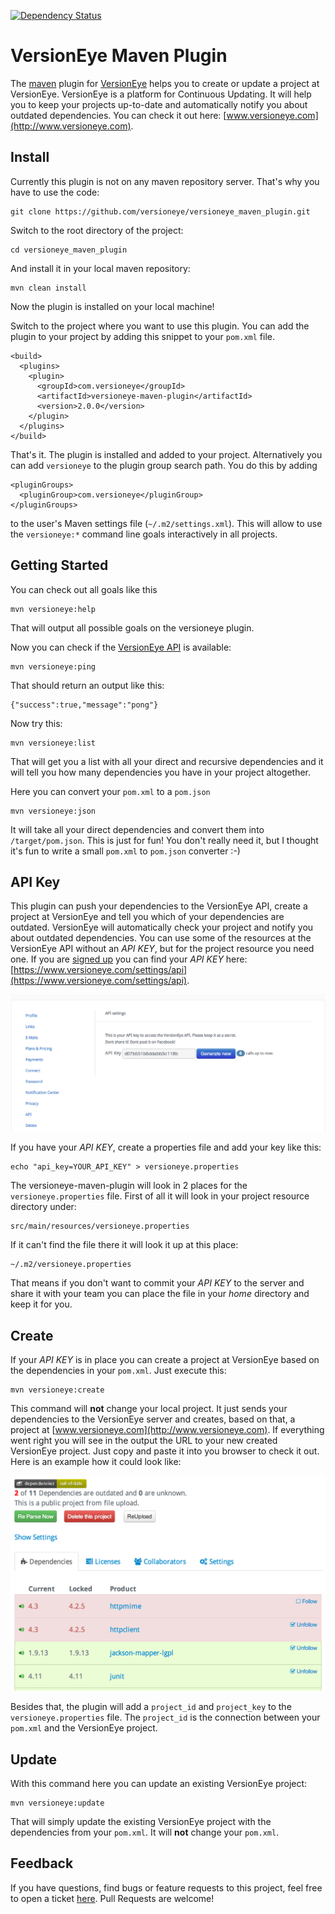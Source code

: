 [![Dependency Status](http://www.versioneye.com/user/projects/51e2af93cbe2eb000203df22/badge.png)](http://www.versioneye.com/user/projects/51e2af93cbe2eb000203df22)

# VersionEye Maven Plugin

The [maven](http://maven.apache.org/) plugin for [VersionEye](http://www.versioneye.com) helps you to create or update a project at VersionEye.
VersionEye is a platform for Continuous Updating. It will help you to keep your projects up-to-date and automatically notify you about outdated dependencies. You can check it out here: [www.versioneye.com](http://www.versioneye.com).

## Install

Currently this plugin is not on any maven repository server. That's why you have to use the code:

```
git clone https://github.com/versioneye/versioneye_maven_plugin.git
```

Switch to the root directory of the project:

```
cd versioneye_maven_plugin
```

And install it in your local maven repository:

```
mvn clean install
```

Now the plugin is installed on your local machine!

Switch to the project where you want to use this plugin. You can add the plugin to your project by adding this snippet to your `pom.xml` file.

```
<build>
  <plugins>
    <plugin>
      <groupId>com.versioneye</groupId>
      <artifactId>versioneye-maven-plugin</artifactId>
      <version>2.0.0</version>
    </plugin>
  </plugins>
</build>
```
That's it. The plugin is installed and added to your project. Alternatively you can add `versioneye` to the plugin group search path. You do this by adding
```
<pluginGroups>
  <pluginGroup>com.versioneye</pluginGroup>
</pluginGroups>
```
to the user's Maven settings file (`~/.m2/settings.xml`). This will allow to use the `versioneye:*`
command line goals interactively in all projects.


## Getting Started

You can check out all goals like this

```
mvn versioneye:help
```
That will output all possible goals on the versioneye plugin.

Now you can check if the [VersionEye API](https://www.versioneye.com/api?version=v2) is available:

```
mvn versioneye:ping
```
That should return an output like this:

```
{"success":true,"message":"pong"}
```

Now try this:

```
mvn versioneye:list
```

That will get you a list with all your direct and recursive dependencies and it will tell you how many dependencies you have in your project altogether.

Here you can convert your `pom.xml` to a `pom.json`

```
mvn versioneye:json
```
It will take all your direct dependencies and convert them into `/target/pom.json`. This is just for fun! You don't really need it, but I thought it's fun to write a small `pom.xml` to `pom.json` converter :-)

## API Key

This plugin can push your dependencies to the VersionEye API, create a project at VersionEye and tell you which of your dependencies are outdated. VersionEye will automatically check your project and notify you about outdated dependencies. You can use some of the resources at the VersionEye API without an *API KEY*, but for the project resource you need one. If you are [signed up](https://www.versioneye.com/signup) you can find your *API KEY* here: [https://www.versioneye.com/settings/api](https://www.versioneye.com/settings/api).

![VersionEye Dependencies](src/site/images/VersionEyeApiKey.png)

If you have your *API KEY*, create a properties file and add your key like this:

```
echo "api_key=YOUR_API_KEY" > versioneye.properties
```

The versioneye-maven-plugin will look in 2 places for the `versioneye.properties` file. First of all it will look in your project resource directory under:

```
src/main/resources/versioneye.properties
```

If it can't find the file there it will look it up at this place:

```
~/.m2/versioneye.properties
```

That means if you don't want to commit your *API KEY* to the server and share it with your team you can place the file in your *home* directory and keep it for you.

## Create

If your *API KEY* is in place you can create a project at VersionEye based on the dependencies in your `pom.xml`. Just execute this:

```
mvn versioneye:create
```

This command will **not** change your local project. It just sends your dependencies to the VersionEye server and creates, based on that, a project at [www.versioneye.com](http://www.versioneye.com). If everything went right you will see in the output the URL to your new created VersionEye project. Just copy and paste it into you browser to check it out. Here is an example how it could look like:

![VersionEye Dependencies](src/site/images/VersionEyeDependencies.png)

Besides that, the plugin will add a `project_id` and `project_key` to the `versioneye.properties` file. The `project_id` is the connection between your `pom.xml` and the VersionEye project.

## Update

With this command here you can update an existing VersionEye project:

```
mvn versioneye:update
```
That will simply update the existing VersionEye project with the dependencies from your `pom.xml`. It will **not** change your `pom.xml`.

## Feedback

If you have questions, find bugs or feature requests to this project, feel free to open a ticket [here](https://github.com/versioneye/versioneye_maven_plugin/issues). Pull Requests are welcome!
